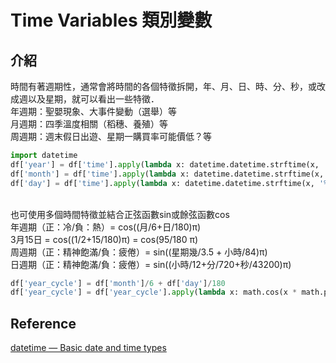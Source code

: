# Time Variables 類別變數
## 介紹
時間有著週期性，通常會將時間的各個特徵拆開，年、月、日、時、分、秒，或改成週以及星期，就可以看出一些特徵．
<br>年週期：聖嬰現象、大事件變動（選舉）等
<br>月週期：四季溫度相關（稻穗、養殖）等
<br>周週期：週末假日出遊、星期一購買率可能價低？等
```python
import datetime
df['year'] = df['time'].apply(lambda x: datetime.datetime.strftime(x, '%Y')).astype('int64')
df['month'] = df['time'].apply(lambda x: datetime.datetime.strftime(x, '%m')).astype('int64')
df['day'] = df['time'].apply(lambda x: datetime.datetime.strftime(x, '%d')).astype('int64')
```

<br>也可使用多個時間特徵並結合正弦函數sin或餘弦函數cos
<br>年週期（正：冷/負：熱）= cos((月/6+日/180)π)
<br>3月15日 = cos((1/2+15/180)π) = cos(95/180 π)
<br>周週期（正：精神飽滿/負：疲倦）= sin((星期幾/3.5 + 小時/84)π)
<br>日週期（正：精神飽滿/負：疲倦）= sin((小時/12+分/720+秒/43200)π)

```python
df['year_cycle'] = df['month']/6 + df['day']/180
df['year_cycle'] = df['year_cycle'].apply(lambda x: math.cos(x * math.pi))
```

## Reference
[datetime — Basic date and time types](https://docs.python.org/3/library/datetime.html)
